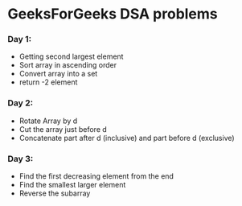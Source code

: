 # GeeksForGeeks DSA problems

### Day 1:
- Getting second largest element
- Sort array in ascending order
- Convert array into a set
- return -2 element

### Day 2:
- Rotate Array by d
- Cut the array just before d
- Concatenate part after d (inclusive) and part before d (exclusive)

### Day 3:
- Find the first decreasing element from the end
- Find the smallest larger element
- Reverse the subarray
